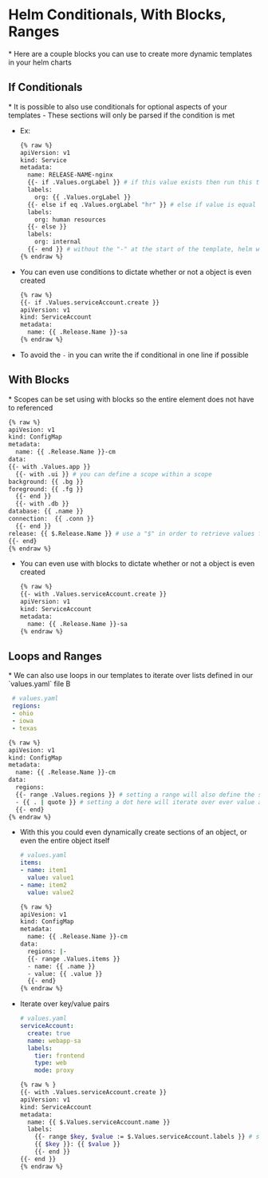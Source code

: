 <h1>Helm Conditionals, With Blocks, Ranges</h1>
* Here are a couple blocks you can use to create more dynamic templates in your helm charts

<h2>If Conditionals</h2>
* It is possible to also use conditionals for optional aspects of your templates
  - These sections will only be parsed if the condition is met

* Ex:

  ```bash
  {% raw %}
  apiVersion: v1
  kind: Service
  metadata:
    name: RELEASE-NAME-nginx
    {{- if .Values.orgLabel }} # if this value exists then run this template
    labels:
      org: {{ .Values.orgLabel }}
    {{- else if eq .Values.orgLabel "hr" }} # else if value is equal to hr
    labels:
      org: human resources
    {{- else }}
    labels:
      org: internal
    {{- end }} # without the "-" at the start of the template, helm will parse the lines this condition takes as empty lines
  {% endraw %}
  ```

* You can even use conditions to dictate whether or not a object is even created

  ```bash
  {% raw %}
  {{- if .Values.serviceAccount.create }}
  apiVersion: v1
  kind: ServiceAccount
  metadata:
    name: {{ .Release.Name }}-sa
  {% endraw %}
  ```

* To avoid the `-` in you can write the if conditional in one line if possible

<h2>With Blocks</h2>
* Scopes can be set using with blocks so the entire element does not have to referenced

  ```bash
  {% raw %}
  apiVesion: v1
  kind: ConfigMap
  metadata:
    name: {{ .Release.Name }}-cm
  data:
  {{- with .Values.app }}
    {{- with .ui }} # you can define a scope within a scope
  background: {{ .bg }}
  foreground: {{ .fg }}
    {{- end }}
    {{- with .db }}
  database: {{ .name }}
  connection:  {{ .conn }}  
    {{- end }}
  release: {{ $.Release.Name }} # use a "$" in order to retrieve values from outside of the with Blocks scope
  {{- end}
  {% endraw %}
  ```

* You can even use with blocks to dictate whether or not a object is even created

  ```bash
  {% raw %}
  {{- with .Values.serviceAccount.create }}
  apiVersion: v1
  kind: ServiceAccount
  metadata:
    name: {{ .Release.Name }}-sa
  {% endraw %}
  ```

<h2>Loops and Ranges</h2>
* We can also use loops in our templates to iterate over lists defined in our `values.yaml` file
B

  ```yml
   # values.yaml
   regions:
   - ohio
   - iowa
   - texas
  ```

  ```bash
  {% raw %}
  apiVesion: v1
  kind: ConfigMap
  metadata:
    name: {{ .Release.Name }}-cm
  data:
    regions: 
    {{- range .Values.regions }} # setting a range will also define the scope within that range
    - {{ . | quote }} # setting a dot here will iterate over ever value at ".Values.regions"
    {{- end}
  {% endraw %}
  ```

* With this you could even dynamically create sections of an object, or even the entire object itself
  
  ```yml
  # values.yaml
  items:
  - name: item1
    value: value1
  - name: item2
    value: value2
  ```

  ```bash
  {% raw %}
  apiVesion: v1
  kind: ConfigMap
  metadata:
    name: {{ .Release.Name }}-cm
  data:
    regions: |-
    {{- range .Values.items }} 
    - name: {{ .name }} 
    - value: {{ .value }}
    {{- end}
  {% endraw %}
  ```

* Iterate over key/value pairs

  ```yml
  # values.yaml
  serviceAccount:
    create: true
    name: webapp-sa
    labels:
      tier: frontend
      type: web
      mode: proxy
  ```

  ```bash
  {% raw % }
  {{- with .Values.serviceAccount.create }}
  apiVersion: v1
  kind: ServiceAccount
  metadata:
    name: {{ $.Values.serviceAccount.name }}
    labels:
      {{- range $key, $value := $.Values.serviceAccount.labels }} # saves key/value pair as vars that can be referenced later
      {{ $key }}: {{ $value }}
      {{- end }}
  {{- end }}
  {% endraw %}
  ```

